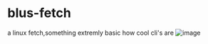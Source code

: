 # blus-fetch
a linux fetch,something extremly basic
how cool cli's are
![image](https://github.com/user-attachments/assets/a86c14d4-f43b-45d5-a170-835bbc29d2b1)
